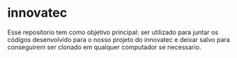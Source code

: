 # innovatec

Esse repositorio tem como objetivo principal: ser utilizado para juntar os códigos desenvolvido para o nosso projeto do innovatec e deixar salvo para conseguirem ser clonado em qualquer computador se necessario.
